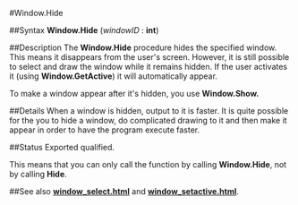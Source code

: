 
#Window.Hide

##Syntax
**Window.Hide** (_windowID_ : **int**)


##Description
The **Window.Hide** procedure hides the specified window. This means it disappears from the user's screen. However, it is still possible to select and draw the window while it remains hidden. If the user activates it (using **Window.GetActive**) it will automatically appear.

To make a window appear after it's hidden, you use **Window.Show.**


##Details
When a window is hidden, output to it is faster. It is quite possible for the you to hide a window, do complicated drawing to it and then make it appear in order to have the program execute faster.


##Status
Exported qualified.

This means that you can only call the function by calling **Window.Hide**, not by calling **Hide**.


##See also
**[window_select.html](Window.Select)** and **[window_setactive.html](Window.SetActive)**.

